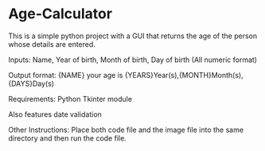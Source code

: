 # Age-Calculator

This is a simple python project with a GUI that returns the age of the person whose details are entered.

Inputs:
Name, 
Year of birth, 
Month of birth, 
Day of birth
 (All numeric format)

Output format:
{NAME} your age is {YEARS}Year(s),{MONTH}Month(s),{DAYS}Day(s)

Requirements:
Python
Tkinter module

Also features date validation

Other Instructions:
Place both code file and the image file into the same directory and then run the code file.

